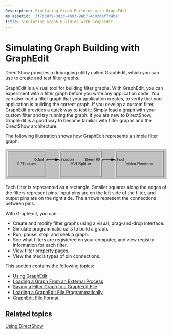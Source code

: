 ```yaml
---
Description: Simulating Graph Building with GraphEdit
ms.assetid: '3f7d3079-3d3d-4b93-9ab7-4c03def7c4be'
title: Simulating Graph Building with GraphEdit
---
```


# Simulating Graph Building with GraphEdit

DirectShow provides a debugging utility called GraphEdit, which you can use to create and test filter graphs.

GraphEdit is a visual tool for building filter graphs. With GraphEdit, you can experiment with a filter graph before you write any application code. You can also load a filter graph that your application creates, to verify that your application is building the correct graph. If you develop a custom filter, GraphEdit provides a quick way to test it: Simply load a graph with your custom filter and try running the graph. If you are new to DirectShow, GraphEdit is a good way to become familiar with filter graphs and the DirectShow architecture.

The following illustration shows how GraphEdit represents a simple filter graph.

![simple filter graph in graphedit](images/gedit09.png)

Each filter is represented as a rectangle. Smaller squares along the edges of the filters represent pins. Input pins are on the left side of the filter, and output pins are on the right side. The arrows represent the connections between pins.

With GraphEdit, you can:

-   Create and modify filter graphs using a visual, drag-and-drop interface.
-   Simulate programmatic calls to build a graph.
-   Run, pause, stop, and seek a graph.
-   See what filters are registered on your computer, and view registry information for each filter.
-   View filter property pages.
-   View the media types of pin connections.

This section contains the following topics:

-   [Using GraphEdit](using-graphedit.md)
-   [Loading a Graph From an External Process](loading-a-graph-from-an-external-process.md)
-   [Saving a Filter Graph to a GraphEdit File](saving-a-filter-graph-to-a-graphedit-file.md)
-   [Loading a GraphEdit File Programmatically](loading-a-graphedit-file-programmatically.md)
-   [GraphEdit File Format](graphedit-file-format.md)

## Related topics

<dl> <dt>

[Using DirectShow](using-directshow.md)
</dt> </dl>

 

 



